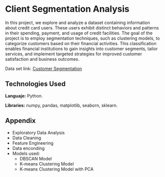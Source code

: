 # Client Segmentation Analysis

In this project, we explore and analyze a dataset containing information about credit card users. These users exhibit distinct behaviors and patterns in their spending, payment, and usage of credit facilities. The goal of the project is to employ segmentation techniques, such as clustering models, to categorize customers based on their financial activities. This classification enables financial institutions to gain insights into customer segments, tailor services, and implement targeted strategies for improved customer satisfaction and business outcomes.

Data set link: [Customer Segmentation](https://www.kaggle.com/datasets/mahnazarjmand/customer-segmentation/data)

## Technologies Used
**Languaje:** Python.

**Libraries:** numpy, pandas, matplotlib, seaborn, sklearn.

## Appendix

* Exploratory Data Analysis
* Data Cleaning
* Feature Engineering
* Data enconding
* Models used:
  * DBSCAN Model  
  * K-means Clustering Model
  * K-means Clustering Model with PCA
